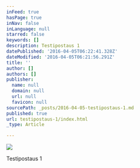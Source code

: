```yaml
---
inFeed: true
hasPage: true
inNav: false
inLanguage: null
starred: false
keywords: []
description: Testipostaus 1
datePublished: '2016-04-05T06:22:41.328Z'
dateModified: '2016-04-05T06:21:56.291Z'
title: ''
author: []
authors: []
publisher:
  name: null
  domain: null
  url: null
  favicon: null
sourcePath: _posts/2016-04-05-testipostaus-1.md
published: true
url: testipostaus-1/index.html
_type: Article

---
```

![](https://the-grid-user-content.s3-us-west-2.amazonaws.com/19c35756-7c8f-4d78-bf4d-f553efed060b.jpg)

Testipostaus 1